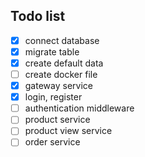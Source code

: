 ## Todo list
- [x] connect database 
- [x] migrate table
- [x] create default data
- [ ] create docker file
- [x] gateway service
- [x] login, register
- [ ] authentication middleware
- [ ] product service
- [ ] product view service
- [ ] order service

